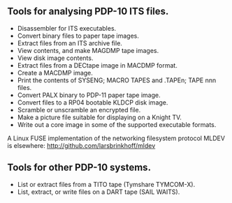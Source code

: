 ## Tools for analysing PDP-10 ITS files.

- Disassembler for ITS executables.
- Convert binary files to paper tape images.
- Extract files from an ITS archive file.
- View contents, and make MAGDMP tape images.
- View disk image contents.
- Extract files from a DECtape image in MACDMP format.
- Create a MACDMP image.
- Print the contents of SYSENG; MACRO TAPES and .TAPEn; TAPE nnn files.
- Convert PALX binary to PDP-11 paper tape image.
- Convert files to a RP04 bootable KLDCP disk image.
- Scramble or unscramble an encrypted file.
- Make a picture file suitable for displaying on a Knight TV.
- Write out a core image in some of the supported executable formats.

A Linux FUSE implementation of the networking filesystem protocol MLDEV
is elsewhere: http://github.com/larsbrinkhoff/mldev

## Tools for other PDP-10 systems.

- List or extract files from a TITO tape (Tymshare TYMCOM-X).
- List, extract, or write files on a DART tape (SAIL WAITS).
